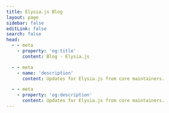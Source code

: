 ```yaml
---
title: Elysia.js Blog
layout: page
sidebar: false
editLink: false
search: false
head:
  - - meta
    - property: 'og:title'
      content: Blog - Elysia.js

  - - meta
    - name: 'description'
      content: Updates for Elysia.js from core maintainers.

  - - meta
    - property: 'og:description'
      content: Updates for Elysia.js from core maintainers.
---
```


<script setup>
    import Blogs from '../../src/components/blog/landing.vue'

    import { data } from '../../src/blogs.data.ts'
</script>

<Blogs :blogs="data" />

